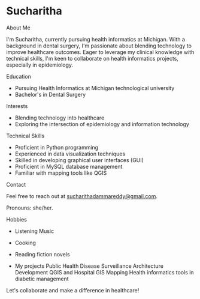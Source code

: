 # Sucharitha
About Me

I'm Sucharitha, currently pursuing health informatics at Michigan. With a background in dental surgery, I'm passionate about blending technology to improve healthcare outcomes. Eager to leverage my clinical knowledge with technical skills, I'm keen to collaborate on health informatics projects, especially in epidemiology.

Education

- Pursuing Health Informatics at Michigan technological university
- Bachelor's in Dental Surgery

Interests

- Blending technology into healthcare
- Exploring the intersection of epidemiology and information technology

Technical Skills

- Proficient in Python programming
- Experienced in data visualization techniques
- Skilled in developing graphical user interfaces (GUI)
- Proficient in MySQL database management
- Familiar with mapping tools like QGIS

Contact 

Feel free to reach out at sucharithadammareddy@gmail.com. 

Pronouns: she/her.

Hobbies

- Listening Music
- Cooking
- Reading fiction novels

- My projects
  Public Health Disease Surveillance Architecture Development
  QGIS and Hospital GIS Mapping
  Health informatics tools in diabetic management

Let's collaborate and make a difference in healthcare!

